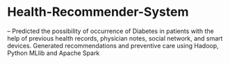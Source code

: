 # Health-Recommender-System
– Predicted the possibility of occurrence of Diabetes in patients with the help of previous health records, physician notes, social network, and smart devices. Generated recommendations and preventive care using Hadoop, Python MLlib and Apache Spark
